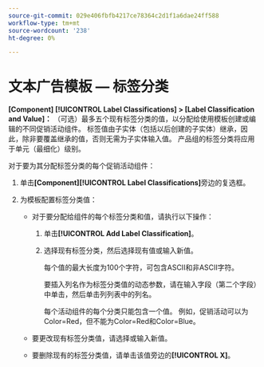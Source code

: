 ```yaml
---
source-git-commit: 029e406fbfb4217ce78364c2d1f1a6dae24ff588
workflow-type: tm+mt
source-wordcount: '238'
ht-degree: 0%

---
```

# 文本广告模板 — 标签分类

**\[Component\] [!UICONTROL Label Classifications] > \[Label Classification and Value\]：** （可选）最多五个现有标签分类的值，以分配给使用模板创建或编辑的不同促销活动组件。 标签值由子实体（包括以后创建的子实体）继承，因此，除非要覆盖继承的值，否则无需为子实体输入值。 产品组的标签分类将应用于单元（最细化）级别。

对于要为其分配标签分类的每个促销活动组件：

1. 单击&#x200B;**\[Component\][!UICONTROL Label Classifications]**&#x200B;旁边的复选框。

1. 为模板配置标签分类值：

   * 对于要分配给组件的每个标签分类和值，请执行以下操作：

      1. 单击&#x200B;**[!UICONTROL Add Label Classification]**。

      1. 选择现有标签分类，然后选择现有值或输入新值。

         每个值的最大长度为100个字符，可包含ASCII和非ASCII字符。

         要插入列名作为标签分类值的动态参数，请在输入字段（第二个字段）中单击，然后单击列列表中的列名。

         每个活动组件的每个分类只能包含一个值。 例如，促销活动可以为Color=Red，但不能为Color=Red和Color=Blue。

   * 要更改现有标签分类值，请选择或输入新值。

   * 要删除现有的标签分类值，请单击该值旁边的&#x200B;**[!UICONTROL X]**。
